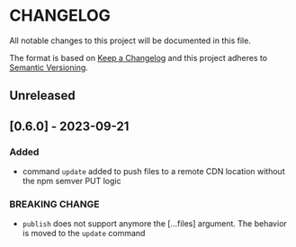 # CHANGELOG

All notable changes to this project will be documented in this file.

The format is based on [Keep a Changelog](http://keepachangelog.com/en/1.0.0/)
and this project adheres to [Semantic Versioning](http://semver.org/spec/v2.0.0.html).

## Unreleased

## [0.6.0] - 2023-09-21

### Added

- command `update` added to push files to a remote CDN location without the npm semver PUT logic

### BREAKING CHANGE

- `publish` does not support anymore the [...files] argument. The behavior is moved to the `update` command
